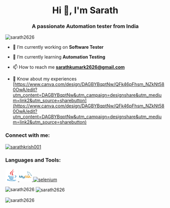 <h1 align="center">Hi 👋, I'm Sarath</h1>
<h3 align="center">A passionate Automation tester from India</h3>

<p align="left"> <img src=https://giphy.com/gifs/animation-computer-programmers-nGMnDqebzDcfm"https://komarev.com/ghpvc/?username=sarath2626&label=Profile%20views&color=0e75b6&style=flat" alt="sarath2626" /> </p>

- 🔭 I’m currently working on **Software Tester**

- 🌱 I’m currently learning **Automation Testing**

- 📫 How to reach me **sarathkumark2626@gmail.com**

- 📄 Know about my experiences [https://www.canva.com/design/DAGBYBqptNw/QFk46pFhsm_NZkNt580OwA/edit?utm_content=DAGBYBqptNw&utm_campaign=designshare&utm_medium=link2&utm_source=sharebutton](https://www.canva.com/design/DAGBYBqptNw/QFk46pFhsm_NZkNt580OwA/edit?utm_content=DAGBYBqptNw&utm_campaign=designshare&utm_medium=link2&utm_source=sharebutton)

<h3 align="left">Connect with me:</h3>
<p align="left">
<a href="https://instagram.com/sarathkrish001" target="blank"><img align="center" src="https://raw.githubusercontent.com/rahuldkjain/github-profile-readme-generator/master/src/images/icons/Social/instagram.svg" alt="sarathkrish001" height="30" width="40" /></a>
</p>

<h3 align="left">Languages and Tools:</h3>
<p align="left"> <a href="https://www.java.com" target="_blank" rel="noreferrer"> <img src="https://raw.githubusercontent.com/devicons/devicon/master/icons/java/java-original.svg" alt="java" width="40" height="40"/> </a> <a href="https://www.mysql.com/" target="_blank" rel="noreferrer"> <img src="https://raw.githubusercontent.com/devicons/devicon/master/icons/mysql/mysql-original-wordmark.svg" alt="mysql" width="40" height="40"/> </a> <a href="https://www.selenium.dev" target="_blank" rel="noreferrer"> <img src="https://raw.githubusercontent.com/detain/svg-logos/780f25886640cef088af994181646db2f6b1a3f8/svg/selenium-logo.svg" alt="selenium" width="40" height="40"/> </a> </p>

<p><img align="left" src="https://github-readme-stats.vercel.app/api/top-langs?username=sarath2626&show_icons=true&locale=en&layout=compact" alt="sarath2626" /></p>

<p>&nbsp;<img align="center" src="https://github-readme-stats.vercel.app/api?username=sarath2626&show_icons=true&locale=en" alt="sarath2626" /></p>

<p><img align="center" src="https://github-readme-streak-stats.herokuapp.com/?user=sarath2626&" alt="sarath2626" /></p>
